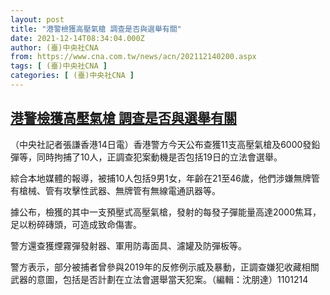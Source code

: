 ```yaml
---
layout: post
title: "港警檢獲高壓氣槍 調查是否與選舉有關"
date: 2021-12-14T08:34:04.000Z
author: (臺)中央社CNA
from: https://www.cna.com.tw/news/acn/202112140200.aspx
tags: [ (臺)中央社CNA ]
categories: [ (臺)中央社CNA ]
---
```

<!--1639470844000-->
[港警檢獲高壓氣槍 調查是否與選舉有關](https://www.cna.com.tw/news/acn/202112140200.aspx)
------

<div>
<div></div><div><p>（中央社記者張謙香港14日電）香港警方今天公布查獲11支高壓氣槍及6000發鉛彈等，同時拘捕了10人，正調查犯案動機是否包括19日的立法會選舉。</p><p>綜合本地媒體的報導，被捕10人包括9男1女，年齡在21至46歲，他們涉嫌無牌管有槍械、管有攻擊性武器、無牌管有無線電通訊器等。</p><p>據公布，檢獲的其中一支預壓式高壓氣槍，發射的每發子彈能量高達2000焦耳，足以粉碎磚頭，可造成致命傷害。</p><p>警方還查獲煙霧彈發射器、軍用防毒面具、濾罐及防彈板等。</p><p>警方表示，部分被捕者曾參與2019年的反修例示威及暴動，正調查嫌犯收藏相關武器的意圖，包括是否計劃在立法會選舉當天犯案。（編輯：沈朋達）1101214</p></div>
</div>
